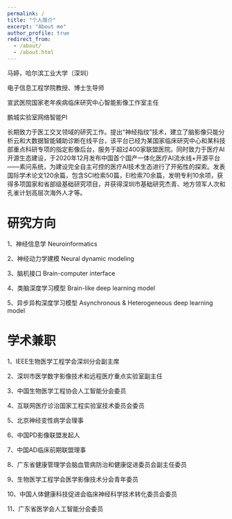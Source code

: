 ```yaml
---
permalink: /
title: "个人简介"
excerpt: "About me"
author_profile: true
redirect_from: 
  - /about/
  - /about.html
---
```



马婷，哈尔滨工业大学（深圳）  

电子信息工程学院教授、博士生导师

宣武医院国家老年疾病临床研究中心智能影像工作室主任

鹏城实验室网络智能PI 

长期致力于医工交叉领域的研究工作。提出“神经指纹”技术，建立了脑影像只能分析云和大数据智能辅助诊断在线平台，该平台已经为某国家临床研究中心和某科技部重点科研专项的指定影像后台，服务于超过400家联盟医院。同时致力于医疗AI开源生态建设，于2020年12月发布中国首个国产一体化医疗AI流水线+开源平台——素问系统，为建设完全自主可控的医疗AI技术生态进行了开拓性的探索。发表国际学术论文120余篇，包含SCI检索50篇，EI检索70余篇，发明专利10余项，获得多项国家和省部级基础研究项目，并获得深圳市基础研究杰青、地方领军人次和孔雀计划高层次海外人才等。



研究方向
======

1、神经信息学 Neuroinformatics

2、神经动力学建模 Neural dynamic modeling

3、脑机接口 Brain-computer interface

4、类脑深度学习模型 Brain-like deep learning model

5、异步异构深度学习模型 Asynchronous & Heterogeneous deep learning model


学术兼职
======
1、IEEE生物医学工程学会深圳分会副主席

2、深圳市医学数字影像技术和远程医疗重点实验室副主任

3、中国生物医学工程协会人工智能分会委员

4、互联网医疗诊治国家工程实验室技术委员会委员

5、北京神经变性病学会理事

6、中国PD影像联盟发起人

7、中国AD临床前期联盟理事

8、广东省健康管理学会脑血管病防治和健康促进委员会副主任委员

9、生物医学工程学会医学影像技术分会青年委员

10、中国人体健康科技促进会临床神经科学技术转化委员会委员

11、广东省医学会人工智能分会委员
